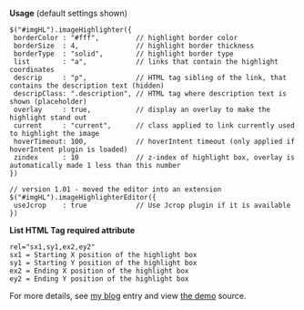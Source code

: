 **Usage** (default settings shown)

    $("#imgHL").imageHighlighter({
     borderColor : "#fff",         // highlight border color
     borderSize  : 4,              // highlight border thickness
     borderType  : "solid",        // highlight border type
     list        : "a",            // links that contain the highlight coordinates
     descrip     : "p",            // HTML tag sibling of the link, that contains the description text (hidden)
     descripClass: ".description", // HTML tag where description text is shown (placeholder)
     overlay     : true,           // display an overlay to make the highlight stand out
     current     : "current",      // class applied to link currently used to highlight the image
     hoverTimeout: 100,            // hoverIntent timeout (only applied if hoverIntent plugin is loaded)
     zindex      : 10              // z-index of highlight box, overlay is automatically made 1 less than this number
    })

    // version 1.01 - moved the editor into an extension
    $("#imgHL").imageHighlighterEditor({
     useJcrop    : true            // Use Jcrop plugin if it is available
    })

**List HTML Tag required attribute**

    rel="sx1,sy1,ex2,ey2"
    sx1 = Starting X position of the highlight box
    sy1 = Starting Y position of the highlight box
    ex2 = Ending X position of the highlight box
    ey2 = Ending Y position of the highlight box

For more details, see [my blog][1] entry and view [the demo][2] source.


  [1]: http://wowmotty.blogspot.com/2010/06/imagehighlighter-v10.html
  [2]: http://mottie.github.com/imageHighlighter/index.html
